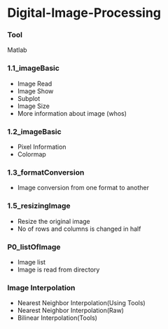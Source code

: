 # Digital-Image-Processing
### Tool 
  Matlab
### 1.1_imageBasic
- Image Read
- Image Show
- Subplot
- Image Size
- More information about image (whos)

### 1.2_imageBasic
- Pixel Information
- Colormap

### 1.3_formatConversion
- Image conversion from one format to another

### 1.5_resizingImage
- Resize the original image
- No of rows and columns is changed in half

### P0_listOfImage
 - Image list
 - Image is read from directory
 
### Image Interpolation
 - Nearest Neighbor Interpolation(Using Tools)
 - Nearest Neighbor Interpolation(Raw)
 - Bilinear Interpolation(Tools)
